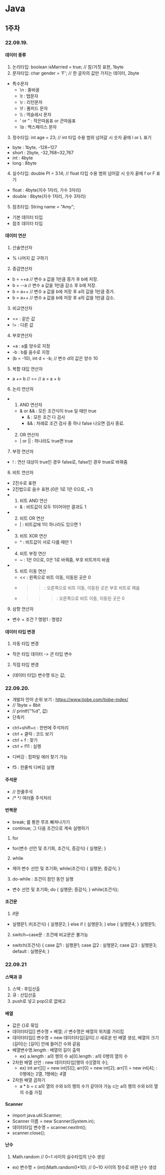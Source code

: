 # Java
## 1주차
### 22.09.19.
#### 데이터 종류
1. 논리타입: boolean isMarried = true; // 참/거짓 표현, 1byte
2. 문자타입: char gender = 'F'; // 한 글자의 값만 가지는 데이터, 2byte
+ 특수문자
  - \n : 줄바꿈
  - \t : 탭문자
  - \r : 리턴문자
  - \f : 폼피드 문자
  - \\\ : 역슬래시 문자
  - \' or \" : 작은따옴표 or 큰따옴표
  - \b : 백스페이스 문자
3. 정수타입: int age = 23; // int 타입 수용 범위 넘어갈 시 숫자 끝에 l or L 표기
  - byte : 1byte, -128~127
  - short : 2byte, -32,768~32,767
  - int : 4byte
  - long : 8byte
4. 실수타입: double PI = 3.14; // float 타입 수용 범위 넘어갈 시 숫자 끝에 f or F 표기
  - float : 4byte(지수 1자리, 가수 3자리)
  - double : 8byte(지수 1자리, 가수 3자리)
5. 참조타입: String name = "Amy";
  - 기본 데이터 타입
  - 참조 데이터 타입
#### 데이터 연산
1. 산술연산자
+  % 나머지 값 구하기
2. 증감연산자
+ b = ++a // 변수 a 값을 1만큼 증가 후 b에 저장.
+ b = --a // 변수 a 값을 1만큼 감소 후 b에 저장.
+ b = a++ // 변수 a 값을 b에 저장 후 a의 값을 1만큼 증가. 
+ b = a++ // 변수 a 값을 b에 저장 후 a의 값을 1만큼 감소. 
3. 비교연산자
+ == : 같은 값
+ != : 다른 값
4. 부호연산자
+ +a : a를 양수로 지정
+ -b : b를 음수로 지정
+ (b = -10), int d = -b; // 변수 d의 값은 양수 10
5. 복합 대입 연산자
+ a += b // == // a = a + b
6. 논리 연산자
+ 1) AND 연산자
  - & or && : 모든 조건식이 true 일 때만 true
    - & : 모든 조건 다 검사
    - && : 차례로 조건 검사 중 하나 false 나오면 검사 종료.
+ 2) OR 연산자
  - | or || : 하나라도 true면 true
7. 부정 연산자
  - ! : 연산 대상이 true인 경우 false로, false인 경우 true로 바꿔줌
8. 비트 연산자
+ 2진수로 표현
+ 2진법으로 음수 표현.(0은 1로 1은 0으로, +1)
+ 1) 비트 AND 연산
  - & : 비트값이 모두 1이어야만 결과도 1
+ 2) 비트 OR 연산
  - | : 비트값에 1이 하나라도 있으면 1
+ 3) 비트 XOR 연산
  - ^ : 비트값이 서로 다를 때만 1
+ 4) 비트 부정 연산
  - ~ : 1은 0으로, 0은 1로 바꿔줌, 부호 비트까지 바꿈
+ 5) 비트 이동 연산
  - << : 왼쪽으로 비트 이동, 이동된 곳은 0
  - >> : 오른쪽으로 비트 이동, 이동된 곳은 부호 비트로 채움
  - >>> : 오른쪽으로 비트 이동, 이동된 곳은 0
9. 삼항 연산자
+ 변수 = 조건 ? 명령1 : 명령2
#### 데이터 타입 변경
1. 자동 타입 변경
+ 작은 타입 데이터 -> 큰 타입 변수
2. 직접 타입 변경
+ (데이터 타입) 변수명 또는 값;

### 22.09.20.
+ 개발자 언어 순위 보기 : https://www.tiobe.com/tiobe-index/
+ // 1byte = 8bit 
+ // printf("%d", 값)
+ 단축키
- ctrl+shift+c : 한번에 주석처리
- ctrl + 클릭 : 코드 보기
- ctrl + f : 찾기
- ctrl + f11 : 실행
+ 디버깅 : 컴파일 에러 찾기 가능
- f5 : 한줄씩 디버깅 실행
#### 주석문
+ // 한줄주석
+ /* */ 여러줄 주석처리
#### 반복문
+ break; 를 통한 루프 빠져나가기
+ continue; 그 다음 조건으로 계속 실행하기
1. for
+ for(변수 선언 및 초기화, 조건식, 증감식) {
  실행문;
}
2. while
+ 제어 변수 선언 및 초기화;
  while(조건식) {
  실행문;
  증감식;
}
3. do-while : 조건이 참인 동안 실행
+ 변수 선언 및 초기화;
  do {
  실행문;
  증감식;
} while(조건식);

#### 조건문
1. if문
+ 실행문1;
if(조건식) {
  실행문2;
} else if {
  실행문3;
} else {
  실행문4;
}
실행문5;
2. switch~case문 : 조건에 비교문은 불가능
+ switch(조건식) {
  case 값1 : 실행문1;
  case 값2 : 실행문2;
  case 값3 : 실행문3;
  default : 실행문4; 
}

### 22.09.21

#### 스택과 큐
1. 스택 : 후입선출
2. 큐 : 선입선출
3. push로 넣고 pop으로 없애고

#### 배열
+ 값은 {}로 묶임
+ 데이터타입[] 변수명 = 배열; // 변수명은 배열의 위치를 가리킴
+ 데이터타입[] 변수명 = new 데이터타입[길이] // 새로운 빈 배열 생성, 배열의 크기(길이)는 [길이] 안에 들어간 수와 같음
+ 배열변수명.length : 배열의 길이 출력
  + ex) a.length : a의 행의 수
        a[0].length : a의 0행의 열의 수
+ 2차원 배열 선언 : new 데이터타입[행의 수][열의 수];
  + ex) int arr[][] = new int[5][];
        arr[0] = new int[2];
        arr[1] = new int[4];
      : 0행에는 2열, 1행에는 4열
+ 2차원 배열 곱하기
  + a * b = c
    a의 열의 수와 b의 행의 수가 같아야 가능
    c는 a의 행의 수와 b의 열의 수를 가짐

#### Scanner
+ import java.util.Scanner;
+ Scanner 이름 = new Scanner(System.in);
+ 데이터타입 변수명 = scanner.nextInt();
+ scanner.close();

#### 난수
1. Math.random // 0~1 사이의 실수타입의 난수 생성
+ ex) 변수명 = (int)(Math.random()*10); // 0~10 사이의 정수로 바뀐 난수 생성
